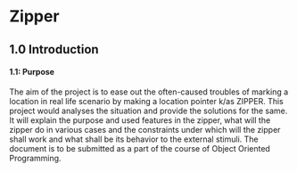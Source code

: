 # Zipper
<h2>1.0 Introduction</h2>

<h4>1.1: Purpose</h4>

The aim of the project is to ease out the often-caused troubles of marking a location in real life scenario by making a location pointer k/as ZIPPER. This project would analyses the situation and provide the solutions for the same. It will explain the purpose and used features in the zipper, what will the zipper do in various cases and the constraints under which will the zipper shall work and what shall be its behavior to the external stimuli. The document is to be submitted as a part of the course of Object Oriented Programming. 
